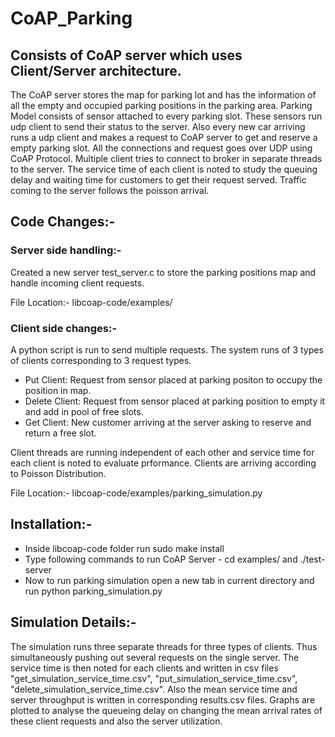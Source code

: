 # CoAP_Parking
## Consists of CoAP server which uses Client/Server architecture.

The CoAP server stores the map for parking lot and has the information of all the empty and occupied parking positions in the parking area. 
Parking Model consists of sensor attached to every parking slot. These sensors run udp client to send their status to the server.
Also every new car arriving runs a udp client and makes a request to CoAP server to get and reserve a empty parking slot. All the connections and request goes over UDP using CoAP Protocol. 
Multiple client tries to connect to broker in separate threads to the server. The service time of each client is noted to study the queuing delay and waiting time for customers to get their request served.
Traffic coming to the server follows the poisson arrival.

## Code Changes:-
### Server side handling:-
Created a new server test_server.c to store the parking positions map and handle incoming client requests.

File Location:- libcoap-code/examples/

### Client side changes:- 
A python script is run to send multiple requests.
The system runs of 3 types of clients corresponding to 3 request types.
* Put Client: Request from sensor placed at parking positon to occupy the position in map.
* Delete Client: Request from sensor placed at parking position to empty it and add in pool of free slots.
* Get Client: New customer arriving at the server asking to reserve and return a free slot.

Client threads are running independent of each other and service time for each client is noted to evaluate prformance. Clients are arriving according to Poisson Distribution.

File Location:- libcoap-code/examples/parking_simulation.py

## Installation:-
* Inside libcoap-code folder run sudo make install
* Type following commands to run CoAP Server - cd examples/ and ./test-server
* Now to run parking simulation open a new tab in current directory and run python parking_simulation.py

## Simulation Details:-
The simulation runs three separate threads for three types of clients. Thus simultaneously pushing out several requests on the single server. The service time is then noted for each clients and written in csv files "get_simulation_service_time.csv", "put_simulation_service_time.csv", "delete_simulation_service_time.csv". Also the mean service time and server throughput is written in corresponding results.csv files. Graphs are plotted to analyse the queueing delay on changing the mean arrival rates of these client requests and also the server utilization.
